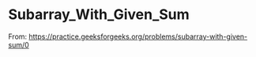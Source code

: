 # Subarray_With_Given_Sum
From: https://practice.geeksforgeeks.org/problems/subarray-with-given-sum/0
